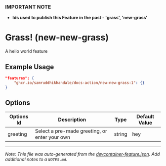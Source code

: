 ### **IMPORTANT NOTE**
- **Ids used to publish this Feature in the past - 'grass', 'new-grass'**

# Grass! (new-new-grass)

A hello world feature

## Example Usage

```json
"features": {
    "ghcr.io/samruddhikhandale/docs-action/new-new-grass:1": {}
}
```

## Options

| Options Id | Description | Type | Default Value |
|-----|-----|-----|-----|
| greeting | Select a pre-made greeting, or enter your own | string | hey |



---

_Note: This file was auto-generated from the [devcontainer-feature.json](https://github.com/samruddhikhandale/docs-action/blob/main/src/new-new-grass/devcontainer-feature.json).  Add additional notes to a `NOTES.md`._
